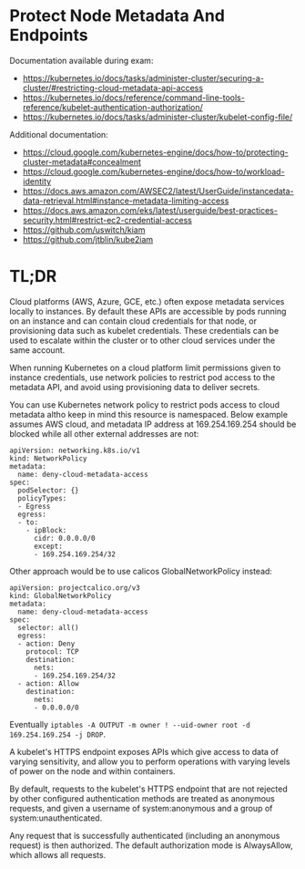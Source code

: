# Protect Node Metadata And Endpoints

Documentation available during exam:
* https://kubernetes.io/docs/tasks/administer-cluster/securing-a-cluster/#restricting-cloud-metadata-api-access
* https://kubernetes.io/docs/reference/command-line-tools-reference/kubelet-authentication-authorization/
* https://kubernetes.io/docs/tasks/administer-cluster/kubelet-config-file/

Additional documentation:
* https://cloud.google.com/kubernetes-engine/docs/how-to/protecting-cluster-metadata#concealment
* https://cloud.google.com/kubernetes-engine/docs/how-to/workload-identity
* https://docs.aws.amazon.com/AWSEC2/latest/UserGuide/instancedata-data-retrieval.html#instance-metadata-limiting-access
* https://docs.aws.amazon.com/eks/latest/userguide/best-practices-security.html#restrict-ec2-credential-access
* https://github.com/uswitch/kiam
* https://github.com/jtblin/kube2iam

# TL;DR

Cloud platforms (AWS, Azure, GCE, etc.) often expose metadata services locally to instances. By default these APIs are accessible by pods running on an instance and can contain cloud credentials for that node, or provisioning data such as kubelet credentials. These credentials can be used to escalate within the cluster or to other cloud services under the same account.

When running Kubernetes on a cloud platform limit permissions given to instance credentials, use network policies to restrict pod access to the metadata API, and avoid using provisioning data to deliver secrets.

You can use Kubernetes network policy to restrict pods access to cloud metadata altho keep in mind this resource is namespaced. Below example assumes AWS cloud, and metadata IP address at 169.254.169.254 should be blocked while all other external addresses are not:

```
apiVersion: networking.k8s.io/v1
kind: NetworkPolicy
metadata:
  name: deny-cloud-metadata-access
spec:
  podSelector: {}
  policyTypes:
  - Egress
  egress:
  - to:
    - ipBlock:
      cidr: 0.0.0.0/0
      except:
      - 169.254.169.254/32
```

Other approach would be to use calicos GlobalNetworkPolicy instead:
```
apiVersion: projectcalico.org/v3
kind: GlobalNetworkPolicy
metadata:
  name: deny-cloud-metadata-access
spec:
  selector: all()
  egress:
  - action: Deny
    protocol: TCP
    destination:
      nets:
      - 169.254.169.254/32
  - action: Allow
    destination:
      nets:
      - 0.0.0.0/0
```

Eventually `iptables -A OUTPUT -m owner ! --uid-owner root -d 169.254.169.254 -j DROP`.

A kubelet's HTTPS endpoint exposes APIs which give access to data of varying sensitivity, and allow you to perform operations with varying levels of power on the node and within containers.

By default, requests to the kubelet's HTTPS endpoint that are not rejected by other configured authentication methods are treated as anonymous requests, and given a username of system:anonymous and a group of system:unauthenticated.

Any request that is successfully authenticated (including an anonymous request) is then authorized. The default authorization mode is AlwaysAllow, which allows all requests.

